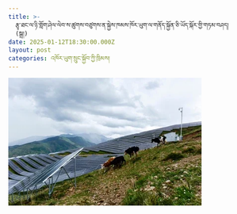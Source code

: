 ```yaml
---
title: >-
  རྩྭ་ཐང་ལ་ཉི་གློག་ཤེལ་ལེབ་ས་ཚུགས་བཙུགས་ན་སྐྱེས་ཁམས་ཁོར་ཡུག་ལ་གནོད་སྐྱོན་ཅི་ཡོད་སྐོར་གྱི་གཏམ་བཤད།
  (སྒྲ།)
date: 2025-01-12T18:30:00.000Z
layout: post
categories: འཁོར་ཡུག་སྲུང་སྐྱོབ་ཀྱི་ཁྲིམས།
---
```


<audio>
<source src="https://media-trimleng.s3.us-east-1.amazonaws.com/assets/audio/solar-panel.mp3" type="audio/mpeg">\</audio>

![](/assets/img/solar-panel-mountain.webp)
